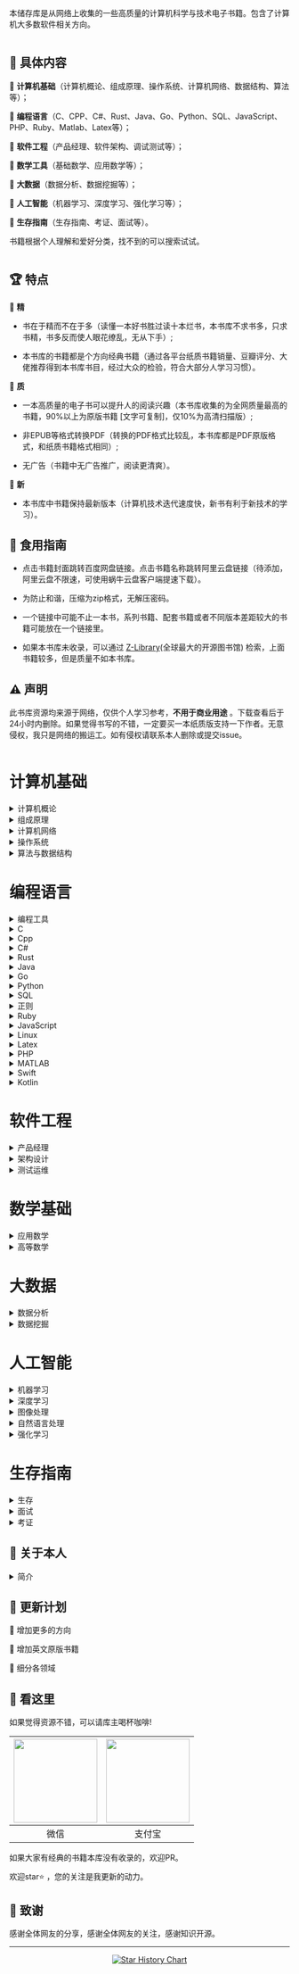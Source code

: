 本储存库是从网络上收集的一些高质量的计算机科学与技术电子书籍。包含了计算机大多数软件相关方向。

<img src="images/bg.jpg"  alt=""/>

## 📘 具体内容

🌟 **计算机基础**（计算机概论、组成原理、操作系统、计算机网络、数据结构、算法等）；

🌟 **编程语言**（C、CPP、C#、Rust、Java、Go、Python、SQL、JavaScript、PHP、Ruby、Matlab、Latex等）；

🌟 **软件工程**（产品经理、软件架构、调试测试等）；

🌟 **数学工具**（基础数学、应用数学等）；

🌟 **大数据**（数据分析、数据挖掘等）；

🌟 **人工智能**（机器学习、深度学习、强化学习等）；

🌟 **生存指南**（生存指南、考证、面试等）。

书籍根据个人理解和爱好分类，找不到的可以搜索试试。

<img src="images/class.svg"  alt=""/>

## 🏆 特点

🌟 **精**

* 书在于精而不在于多（读懂一本好书胜过读十本烂书，本书库不求书多，只求书精，书多反而使人眼花缭乱，无从下手）;

* 本书库的书籍都是个方向经典书籍（通过各平台纸质书籍销量、豆瓣评分、大佬推荐得到本书库书目，经过大众的检验，符合大部分人学习习惯）。

🌟 **质**

* 一本高质量的电子书可以提升人的阅读兴趣（本书库收集的为全网质量最高的书籍，90%以上为原版书籍 [文字可复制]，仅10%为高清扫描版）;

* 非EPUB等格式转换PDF（转换的PDF格式比较乱，本书库都是PDF原版格式，和纸质书籍格式相同）;

* 无广告（书籍中无广告推广，阅读更清爽）。

🌟 **新**

* 本书库中书籍保持最新版本（计算机技术迭代速度快，新书有利于新技术的学习）。

## 🚀 食用指南

* 点击书籍封面跳转百度网盘链接。点击书籍名称跳转阿里云盘链接（待添加，阿里云盘不限速，可使用蜗牛云盘客户端提速下载）。

* 为防止和谐，压缩为zip格式，无解压密码。

* 一个链接中可能不止一本书，系列书籍、配套书籍或者不同版本差距较大的书籍可能放在一个链接里。

* 如果本书库未收录，可以通过 [Z-Library](https://zh.zlibrary-east.se)(全球最大的开源图书馆) 检索，上面书籍较多，但是质量不如本书库。

## ⚠️ 声明

此书库资源均来源于网络，仅供个人学习参考，**不用于商业用途**
。下载查看后于24小时内删除。如果觉得书写的不错，一定要买一本纸质版支持一下作者。无意侵权，我只是网络的搬运工。如有侵权请联系本人删除或提交issue。

<img src="images/start.jpg"  alt=""/>

# 计算机基础

<details>
<summary>计算机概论</summary>

| <a href="https://pan.baidu.com/s/1Lr63nh-bSWiF4Z9DOrP_QQ?pwd=579o"> <img src="images/计算机概论/大话计算机 卷1-3.jpg" width="150px"   /></a> | <a href="https://pan.baidu.com/s/1ylI3cdh5YU_W-_xpMpQhpA?pwd=pm74"> <img src="images/计算机概论/计算机科学技术百科全书 (第三版).jpg" width="150px"   /></a> | <a href="https://pan.baidu.com/s/1k_ZvnrezFVcgpjUz4LEtUQ?pwd=93r7"> <img src="images/计算机概论/计算机科学概论 (第13版).jpg" width="150px"   /></a> | <a href="https://pan.baidu.com/s/1vmY9h5DOxZLXZ5w-5TNvrg?pwd=hga8"> <img src="images/计算机概论/计算机科学导论（第4版）.jpg" width="150px"  /></a> |
|-----------------------------------------------------------------------------------------------------------------------------------|------------------------------------------------------------------------------------------------------------------------------------------|---------------------------------------------------------------------------------------------------------------------------------------|------------------------------------------------------------------------------------------------------------------------------------|
| <a href="https://www.alipan.com/s/g1qofMgFbPf"> 大话计算机 卷1-3 </a>                                                                       | <a href="https://www.alipan.com/s/Dn2cpMBciWm">计算机科学技术百科全书<br> (第三版) </a>                                                                                                                   | <a href="https://www.alipan.com/s/p6ypjRUM8a3">计算机科学概论<br> (第13版)  </a>                                                                                                                  | <a href="https://www.alipan.com/s/g1qofMgFbPf">计算机科学导论<br>（第4版）</a>                                                                                                                   |

</details>


<details>
<summary>组成原理</summary>

| <a href="https://pan.baidu.com/s/1jgbNy15-cO-Jo83ekpSsAA?pwd=aqak"> <img src="images/组成原理/计算机组成  结构化方法（原书第6版）.jpg" width="150px"  /></a> | <a href="https://pan.baidu.com/s/1gFmtF_ooa3WcKDww7-mpzw?pwd=tbrk"> <img src="images/组成原理/计算机组成与设计 硬件软件接口 (第5版).jpg" width="150px"   /></a> | <a href="https://pan.baidu.com/s/1IMt-mSkY9V-P_PoRmnpuTQ?pwd=5a8f"> <img src="images/组成原理/计算机组成与设计：硬件软件接口（ARM版）.jpg" width="150px"   /></a> | <a href="https://pan.baidu.com/s/1OecPfXZpa4OZrXlSHe3pXQ?pwd=9h9p"> <img src="images/组成原理/计算机组成与设计：硬件软件接口（RISC-V版）.jpg" width="150px"   /></a> | <a href="https://pan.baidu.com/s/1e-bqmc7h9YrZrbrCL0PMNw?pwd=l2tv"> <img src="images/组成原理/手把手教你设计CPU-RISC-V处理器篇.jpg" width="150px"  /></a> |
|------------------------------------------------------------------------------------------------------------------------------------------|---------------------------------------------------------------------------------------------------------------------------------------------|---------------------------------------------------------------------------------------------------------------------------------------------|------------------------------------------------------------------------------------------------------------------------------------------------|--------------------------------------------------------------------------------------------------------------------------------------------|
| 计算机组成 <br>（原书第6版）                                                                                                                        | 计算机组成与设计 <br> (第5版)                                                                                                                         | 计算机组成与设计<br>（ARM版）                                                                                                                          | 计算机组成与设计<br>（原书第5版·RISC-V版）                                                                                                                    | 手把手教你设计<br>CPU-RISC-V处理器篇                                                                                                                  |

| <a href="https://pan.baidu.com/s/14hoM_gYlpSB8wnEA7NOGoA?pwd=uikv"> <img src="images/组成原理/电脑组装、维护、维修全能一本通.jpg" width="150px"   /></a> | <a href="https://pan.baidu.com/s/1aWKmCn6I8T38Z4oM_GrRAQ?pwd=l1ar"> <img src="images/组成原理/计算机组装与维护.jpg" width="150px"  /></a> |
|---------------------------------------------------------------------------------------------------------------------------------------|-------------------------------------------------------------------------------------------------------------------------------|
| 电脑组装、维护、维修<br>全能一本通                                                                                                                   | 计算机组装与维护                                                                                                                      |

</details>

<details>
<summary>计算机网络</summary>

| <a href="https://pan.baidu.com/s/1Y3HIQQQf5Q1XDinRKDhILw?pwd=5tu5"> <img src="images/计算机网络/计算机网络 (第8版).jpg" width="150px"  /></a> | <a href="https://pan.baidu.com/s/1GK5n_jlb09onjgCx17jIdg?pwd=oaot"> <img src="images/计算机网络/计算机网络 自顶向下方法 (第七版).jpg" width="150px"   /></a> | <a href="https://pan.baidu.com/s/1Fjixqx-m_wP6Ce-9yCQBZA?pwd=0o4m"> <img src="images/计算机网络/网络是怎样连接的.jpg" width="150px"   /></a> | <a href="https://pan.baidu.com/s/1D0YGzpsS0HGAhhVscjAtBg?pwd=i416"> <img src="images/计算机网络/TCP IP详解 (第2版).jpg" width="150px"   /></a> | <a href="https://pan.baidu.com/s/1hZbqzLH7SLeVAjewg3Y8kw?pwd=u5xf"> <img src="images/计算机网络/计算机网络 系统方法 (第5版).jpg" width="150px"  /></a> |
|-----------------------------------------------------------------------------------------------------------------------------------|-------------------------------------------------------------------------------------------------------------------------------------------|---------------------------------------------------------------------------------------------------------------------------------|---------------------------------------------------------------------------------------------------------------------------------------|----------------------------------------------------------------------------------------------------------------------------------------|
| 计算机网络 (第8版)                                                                                                                       | 计算机网络 <br>自顶向下方法 (第七版)                                                                                                                    | 网络是怎样连接的                                                                                                                        | TCP IP详解 (第2版)                                                                                                                        | 计算机网络 <br>系统方法 (第5版)                                                                                                                   |

| <a href="https://pan.baidu.com/s/1PYhWooeO83keGyhpIPm01Q?pwd=2tnc"> <img src="images/计算机网络/图解HTTP.jpg" width="150px"   /></a> | <a href="https://pan.baidu.com/s/1qRwyW-Vtc8HwEEMxcjk3lg?pwd=e2mn"> <img src="images/计算机网络/图解TCPIP协议.jpg" width="150px"  /></a> |
|-------------------------------------------------------------------------------------------------------------------------------|---------------------------------------------------------------------------------------------------------------------------------|
| 图解HTTP                                                                                                                        | 图解TCPIP协议                                                                                                                       |

</details>

<details>
<summary>操作系统</summary>

| <a href="https://pan.baidu.com/s/1ORueUDElxP19tWReuQX2dg?pwd=2ujj"> <img src="images/操作系统/深入理解计算机系统（原书第3版）.jpg" width="150px"   /></a> | <a href="https://pan.baidu.com/s/13VhcATWABGq16kkBeuXDiw?pwd=ilps"> <img src="images/操作系统/现代操作系统 (第4版).jpg" width="150px"   /></a> | <a href="https://pan.baidu.com/s/1HDTfNKiGh5ephCIoFu3srA?pwd=1t8p"> <img src="images/操作系统/操作系统导论.jpg" width="150px"  /></a> |
|----------------------------------------------------------------------------------------------------------------------------------------|------------------------------------------------------------------------------------------------------------------------------------|-----------------------------------------------------------------------------------------------------------------------------|
| 深入理解计算机系统<br>（原书第3版）                                                                                                                   | 现代操作系统<br> (第4版)                                                                                                                   | 操作系统导论                                                                                                                      |

</details>

<details>
<summary>算法与数据结构</summary>

| <a href="https://pan.baidu.com/s/1sR7j9llPp3HRHSPpOIpwTw?pwd=a0l0"> <img src="images/算法与数据结构/算法导论（原书第3版）.jpg" width="150px"  /></a> | <a href="https://pan.baidu.com/s/1dpcUAAJYcbaZhIpD0DB7wA?pwd=k4te"> <img src="images/算法与数据结构/算法  (第4版).jpg" width="150px"   /></a> | <a href="https://pan.baidu.com/s/1Ua_xvIPOv1S1tY0AAm_FIQ?pwd=h5hz"> <img src="images/算法与数据结构/计算机程序设计艺术1.jpg" width="150px"   /></a> | <a href="https://pan.baidu.com/s/1_d7624s2boAOiJp0tfqviQ?pwd=0vfr"> <img src="images/算法与数据结构/labuladong的算法小抄 .jpg" width="150px"   /></a> | <a href="https://pan.baidu.com/s/1EN_sxbsu0BRlB8otT2CwdQ?pwd=nztq"> <img src="images/算法与数据结构/LeetCode 101 (C++ Version).jpg" width="150px"  /></a> |
|-------------------------------------------------------------------------------------------------------------------------------------|------------------------------------------------------------------------------------------------------------------------------------|-------------------------------------------------------------------------------------------------------------------------------------|-------------------------------------------------------------------------------------------------------------------------------------------|----------------------------------------------------------------------------------------------------------------------------------------------------|
| 算法导论<br>（原书第3版）                                                                                                                     | 算法  (第4版)                                                                                                                          | 计算机程序设计艺术                                                                                                                           | labuladong的<br>算法小抄                                                                                                                       | LeetCode 101 <br>(C++ Version)                                                                                                                     |

| <a href="https://pan.baidu.com/s/1mz0EYOdjeHlzSqRcZnw8XQ?pwd=8s2z"> <img src="images/算法与数据结构/编程珠玑.jpg" width="150px"  /></a> | <a href="https://pan.baidu.com/s/12NygbmBIYEGjGX1d8PQonw?pwd=2hcq"> <img src="images/算法与数据结构/大话数据结构【溢彩加强版】.jpg" width="150px"   /></a> | <a href="https://pan.baidu.com/s/1VAbo3ZzWKlj_fpG1fTjeBQ?pwd=cx39"> <img src="images/算法与数据结构/算法图解.jpg" width="150px"   /></a> | <a href="https://pan.baidu.com/s/18gBHyAmjCVCOjkjtTLMOFA?pwd=4ws5"> <img src="images/算法与数据结构/漫画算法 小灰的算法之旅.jpg" width="150px"   /></a> | <a href="https://pan.baidu.com/s/1q6LUrb2iVFlNH0ickN2AGg?pwd=m3iq"> <img src="images/算法与数据结构/数据结构 (第3版).jpg" width="150px"  /></a> |
|------------------------------------------------------------------------------------------------------------------------------|----------------------------------------------------------------------------------------------------------------------------------------|-------------------------------------------------------------------------------------------------------------------------------|---------------------------------------------------------------------------------------------------------------------------------------|------------------------------------------------------------------------------------------------------------------------------------|
| 编程珠玑                                                                                                                         | 大话数据结构<br>【溢彩加强版】                                                                                                                      | 算法图解                                                                                                                          | 漫画算法 小灰的算法之旅                                                                                                                          | 数据结构 (第3版)                                                                                                                         |

| <a href="https://pan.baidu.com/s/1Xlp3TwIksqVhxldtqj6MSQ?pwd=fi0d"> <img src="images/算法与数据结构/数据结构与算法分析 C语言描述（原书第2版）.jpg" width="150px"  /></a> | <a href="https://pan.baidu.com/s/15jGZTS8fPogcwl_V55U6Bg?pwd=ubrj"> <img src="images/算法与数据结构/数据结构与算法图解.jpg" width="150px"   /></a> | <a href="https://pan.baidu.com/s/1Up0sPQlJ6uqV0ElN6TgYGA?pwd=1124"> <img src="images/算法与数据结构/算法笔记.jpg" width="150px"   /></a> | <a href="https://pan.baidu.com/s/1R_gLEqpluvcYkBkCzf8zNg?pwd=ewxa"> <img src="images/算法与数据结构/算法精粹.jpg" width="150px"   /></a> | <a href="https://pan.baidu.com/s/1Rs0GCpoSAJAcHYGQCHQvBA?pwd=capx"> <img src="images/算法与数据结构/算法设计与分析基础 (第3版).jpg" width="150px"  /></a> |
|------------------------------------------------------------------------------------------------------------------------------------------------|------------------------------------------------------------------------------------------------------------------------------------|-------------------------------------------------------------------------------------------------------------------------------|-------------------------------------------------------------------------------------------------------------------------------|-----------------------------------------------------------------------------------------------------------------------------------------|
| 数据结构与算法分析<br> C语言描述（原书第2版）                                                                                                                     | 数据结构与算法图解                                                                                                                          | 算法笔记                                                                                                                          | 算法精粹                                                                                                                          | 算法设计与分析基础 <br>(第3版)                                                                                                                     |

</details>

# 编程语言

<details>
<summary>编程工具</summary>

| <a href="https://pan.baidu.com/s/1Aa2f4oBqocRdzQYY9-XAAg?pwd=r0o5"> <img src="images/编程工具/PyCharm 中文指南（Win版）v2.0.jpg" width="150px"   /></a> | <a href="https://pan.baidu.com/s/1q7sXG1_QLZInZaI549hfCw?pwd=ywcg"> <img src="images/编程工具/VSCode权威指南.jpg" width="150px"   /></a> | <a href="https://pan.baidu.com/s/17k5k04C6j3g7naQybqHhtg?pwd=ai3f"> <img src="images/编程工具/精通Git (第2版).jpg" width="150px"  /></a> |
|----------------------------------------------------------------------------------------------------------------------------------------------|----------------------------------------------------------------------------------------------------------------------------------|----------------------------------------------------------------------------------------------------------------------------------|
| PyCharm 中文指南<br>（Win版）v2.0                                                                                                                   | VSCode权威指南                                                                                                                       | 精通Git (第2版)                                                                                                                      |

</details>

<details>
<summary>C</summary>

| <a href="https://pan.baidu.com/s/10QgyuoIXaGdvHTwNlKKCBw?pwd=e1h7"> <img src="images/C/C程序设计语言（第2版）.jpg" width="150px"  /></a> | <a href="https://pan.baidu.com/s/1rqjllbH905KUWK3Zobt08w?pwd=mnqr"> <img src="images/C/C Primer Plus（第6版）.jpg" width="150px"   /></a> | <a href="https://pan.baidu.com/s/1IllvcG1hn8y2RcUz-pNasg?pwd=3nc5"> <img src="images/C/C语言程序设计 现代方法 (第2版.修订版).jpg" width="150px"   /></a> | <a href=" "> <img src="images/C/C和指针.jpg" width="150px"  /></a> |
|--------------------------------------------------------------------------------------------------------------------------------|---------------------------------------------------------------------------------------------------------------------------------------|-------------------------------------------------------------------------------------------------------------------------------------------|-----------------------------------------------------------------|
| C程序设计语言<br>（第2版）                                                                                                               | C Primer Plus<br>（第6版）                                                                                                                | C语言程序设计<br>现代方法 (第2版修订版)                                                                                                                  | C和指针                                                            |

</details>


<details>
<summary>Cpp</summary>

| <a href="https://pan.baidu.com/s/19v8pxjZZt0OjTYC0xdjtmw?pwd=oudq"> <img src="images/Cpp/C++ Primer (第5版).jpg" width="150px"  /></a> | <a href="https://pan.baidu.com/s/19v8pxjZZt0OjTYC0xdjtmw?pwd=oudq"> <img src="images/Cpp/C++ Primer习题集（第5版）.jpg" width="150px"   /></a> | <a href="https://pan.baidu.com/s/1N5KR36qg_fKQp6epB4YI2w?pwd=f10q"> <img src="images/Cpp/C++ Primer Plus (第6版).jpg" width="150px"   /></a> | <a href="https://pan.baidu.com/s/1gsHlOO6ZaQnCedjPpxYk3Q?pwd=zjaf"> <img src="images/Cpp/C++标准库 (第2版) .jpg" width="150px"   /></a> | <a href="https://www.aliyundrive.com/s/xdssexskRE7"> <img src="images/Cpp/C++程序设计语言（特别版）.jpg" width="150px"  /></a> |
|--------------------------------------------------------------------------------------------------------------------------------------|-----------------------------------------------------------------------------------------------------------------------------------------|--------------------------------------------------------------------------------------------------------------------------------------------|------------------------------------------------------------------------------------------------------------------------------------|---------------------------------------------------------------------------------------------------------------------|
| C++ Primer<br>(第5版)                                                                                                                  | C++ Primer习题集<br>（第5版）                                                                                                                  | C++ Primer Plus<br> (第6版)                                                                                                                  | C++标准库<br>(第2版)                                                                                                                    | C++程序设计语言<br>（特别版）                                                                                                  |

| <a href="https://pan.baidu.com/s/1o9Lox5SeRd94EzC9_wKRRA?pwd=bvcc"> <img src="images/Cpp/C++程序设计语言 第1～3部分（第4版）.jpg" width="150px"  /></a> | <a href="https://pan.baidu.com/s/1WKWU36Vl6EGiKozeXjQJjg?pwd=qt2c"> <img src="images/Cpp/C++程序设计语言 第4部分（第4版）.jpg" width="150px"   /></a> | <a href="https://pan.baidu.com/s/1k2CaxPvdza6duoOicOSTCA?pwd=wvi2"> <img src="images/Cpp/C++20高级编程（第5版）.jpg" width="150px"   /></a> | <a href=" "> <img src="images/Cpp/Effective Modern C++.jpg" width="150px"   /></a> | <a href="https://pan.baidu.com/s/1PQIkze5S829Tk9AejD0D4Q?pwd=tr7c"> <img src="images/Cpp/More Effective C++.jpg" width="150px"  /></a> |
|-------------------------------------------------------------------------------------------------------------------------------------------|------------------------------------------------------------------------------------------------------------------------------------------|-------------------------------------------------------------------------------------------------------------------------------------|------------------------------------------------------------------------------------|----------------------------------------------------------------------------------------------------------------------------------------|
| C++程序设计语言<br>第1～3部分（第4版）                                                                                                                  | C++程序设计语言<br>第4部分（第4版）                                                                                                                   | C++20高级编程<br>（第5版）                                                                                                                  | Effective Modern C++                                                               | More Effective C++                                                                                                                     |

| <a href="https://pan.baidu.com/s/1NzsNEIhiLIGQv8qBQoDlHA?pwd=toi5"> <img src="images/Cpp/明解C++.jpg" width="150px"  /></a> | <a href="https://pan.baidu.com/s/1kFdZA0gq-O_ezvpNJw2dEQ?pwd=joua"> <img src="images/Cpp/C++ Templates (第2版·中文版).jpg" width="150px"   /></a> | 
|---------------------------------------------------------------------------------------------------------------------------|----------------------------------------------------------------------------------------------------------------------------------------------|
| 明解C++                                                                                                                     | C++ Templates<br> (第2版·中文版)                                                                                                                  | 

</details>


<details>
<summary>C#</summary>

| <a href="https://pan.baidu.com/s/1QEEi07rohWX6qTuugZhBFg?pwd=v5e9"> <img src="images/Csharp/深入理解C（第3版）.jpg" width="150px"  /></a> | <a href="https://pan.baidu.com/s/1QGArtm97Fp6rU9mNCI372g?pwd=sada"> <img src="images/Csharp/C 图解教程  (第5版).jpg" width="150px"   /></a> |
|-----------------------------------------------------------------------------------------------------------------------------------|---------------------------------------------------------------------------------------------------------------------------------------|
| 深入理解C#<br>（第3版）                                                                                                                   | C# 图解教程<br>(第5版)                                                                                                                      | 

</details>

<details>
<summary>Rust</summary>

| <a href="https://pan.baidu.com/s/1VMIfVUNDK63F1sgMZAprew?pwd=u2sx"> <img src="images/Rust/Rust 程序设计（第2版）.jpg" width="150px"  /></a> | <a href="https://www.aliyundrive.com/s/4Z8meSc2ZXa"> <img src="images/Rust/精通Rust(第2版).jpg" width="150px"   /></a> |
|-------------------------------------------------------------------------------------------------------------------------------------|--------------------------------------------------------------------------------------------------------------------|
| Rust 程序设计<br>（第2版）                                                                                                                  | 精通Rust(第2版)                                                                                                        | 

</details>

<details>
<summary>Java</summary>

| <a href="https://pan.baidu.com/s/1xRgh4_Y-CUjheE7-mFOJrg?pwd=ntky"> <img src="images/Java/Java编程思想 (第5版).jpg" width="150px"  /></a> | <a href="https://pan.baidu.com/s/1FZdia1LC9HkUV8ErPUGXeA?pwd=02gd"> <img src="images/Java/深入理解Java虚拟机（第3版）.jpg" width="150px"   /></a> | <a href="https://pan.baidu.com/s/12LYkRbHu-p1s8Ke730gehA?pwd=ozy4"> <img src="images/Java/Java核心技术·卷I（原书第12版）.jpg" width="150px"   /></a> | <a href="https://pan.baidu.com/s/12ggzpkaP0tMYufsvqLjIPQ?pwd=ftre"> <img src="images/Java/Java实战 (第2版).jpg" width="150px"   /></a> | <a href="https://pan.baidu.com/s/1KenqX4xrUJGIIW6EXx-NOQ?pwd=3rqa"> <img src="images/Java/Effective Java (第3版).jpg" width="150px"  /></a> |
|-------------------------------------------------------------------------------------------------------------------------------------|----------------------------------------------------------------------------------------------------------------------------------------|-------------------------------------------------------------------------------------------------------------------------------------------|------------------------------------------------------------------------------------------------------------------------------------|-------------------------------------------------------------------------------------------------------------------------------------------|
| Java编程思想<br> (第5版)                                                                                                                  | 深入理解Java虚拟机<br>（第3版）                                                                                                                   | Java核心技术<br>（原书第12版）                                                                                                                      | Java实战 (第2版)                                                                                                                       | Effective Java<br> (第3版)                                                                                                                  |

| <a href="https://pan.baidu.com/s/1IivYH8DWtbSLZyywyIJXCg?pwd=5izv"> <img src="images/Java/spring boot Vue3.jpg" width="150px"  /></a> | <a href="https://pan.baidu.com/s/1qvQfsBpdEvtG-VxGiPfyaQ?pwd=d667"> <img src="images/Java/spring boot实战：.jpg" width="150px"   /></a> | <a href="https://pan.baidu.com/s/1RA3rI-2-DXq0OEfGPzDdDg?pwd=350t"> <img src="images/Java/Spring Boot实战.jpg" width="150px"   /></a> | <a href="https://pan.baidu.com/s/1awMWbyLQQtNVWvMoWdtcfQ?pwd=6a8p"> <img src="images/Java/Spring实战（第6版）.jpg" width="150px"   /></a> | <a href="https://pan.baidu.com/s/1EDdzHGrIPhyNEocjYP-T_A?pwd=me3e"> <img src="images/Java/Spring微服务实战（第2版）.jpg" width="150px"  /></a> |
|---------------------------------------------------------------------------------------------------------------------------------------|--------------------------------------------------------------------------------------------------------------------------------------|-------------------------------------------------------------------------------------------------------------------------------------|-------------------------------------------------------------------------------------------------------------------------------------|---------------------------------------------------------------------------------------------------------------------------------------|
| spring boot Vue3                                                                                                                      | spring boot实战：                                                                                                                       | Spring Boot实战                                                                                                                       | Spring实战（第6版）                                                                                                                       | Spring微服务实战<br>（第2版）                                                                                                                  |

| <a href="https://pan.baidu.com/s/1bU55hYyCbMy-jGJ6_dYHAg?pwd=bic0"> <img src="images/Java/Kafka权威指南（第2版）.jpg" width="150px"   /></a> | <a href="https://pan.baidu.com/s/1UvwQJ0B0getRn_crvLAKnQ?pwd=gm2c"> <img src="images/Java/深入理解Kafka：核心设计与实践原理.jpg" width="150px"   /></a> | <a href="https://pan.baidu.com/s/1ps1GE9gPkC2ziMDSDFJVaw?pwd=r22u"> <img src="images/Java/MyBatis从入门到精通.jpg" width="150px"  /></a> |
|--------------------------------------------------------------------------------------------------------------------------------------|-------------------------------------------------------------------------------------------------------------------------------------------|------------------------------------------------------------------------------------------------------------------------------------|
| Kafka权威指南<br>（第2版）                                                                                                                   | 深入理解Kafka：<br>核心设计与实践原理                                                                                                                   | MyBatis<br>从入门到精通                                                                                                                  |

</details>


<details>
<summary>Go</summary>

| <a href="https://pan.baidu.com/s/16Uh_njzMnrYrLQ6CADEbhg?pwd=2rs0"> <img src="images/Go/Go语言圣经.jpg" width="150px"   /></a> | <a href="https://pan.baidu.com/s/1kMmNgQn3kLgm0xIRnmhklg?pwd=g2gg"> <img src="images/Go/Go语言学习笔记.jpg" width="150px"  /></a> |
|----------------------------------------------------------------------------------------------------------------------------|-----------------------------------------------------------------------------------------------------------------------------|
| Go程序设计语言                                                                                                                   | Go语言学习笔记                                                                                                                    |

</details>

<details>
<summary>Python</summary>

| <a href="https://pan.baidu.com/s/1qKu-mARQ3tUq0CBkI-1K4g?pwd=php4"> <img src="images/Python/Effect Python.jpg" width="150px"  /></a> | <a href="https://pan.baidu.com/s/1HvJbsEsLZ5dKhBuNMEfYGw?pwd=m6bk"> <img src="images/Python/Flash Web开发 (第2版).jpg" width="150px"   /></a> | <a href="https://pan.baidu.com/s/105gqW1pRN5tNCyudXBC_pA?pwd=1e4d"> <img src="images/Python/Flask Web开发实战.jpg" width="150px"   /></a> | <a href="https://pan.baidu.com/s/1cVTJ9nyw5T0NZbCaPICy3Q?pwd=rdto"> <img src="images/Python/Pandas数据处理与分析.jpg" width="150px"   /></a> | <a href="https://pan.baidu.com/s/1N3xw70viZz5P6UFwaUSayw?pwd=nx1l"> <img src="images/Python/Python asyncio 并发编程.jpg" width="150px"  /></a> |
|--------------------------------------------------------------------------------------------------------------------------------------|-------------------------------------------------------------------------------------------------------------------------------------------|---------------------------------------------------------------------------------------------------------------------------------------|---------------------------------------------------------------------------------------------------------------------------------------|--------------------------------------------------------------------------------------------------------------------------------------------|
| Effect Python                                                                                                                        | Flash Web开发<br> (第2版)                                                                                                                     | Flask Web开发实战                                                                                                                         | Pandas数据处理与分析                                                                                                                         | Python asyncio <br>并发编程                                                                                                                    |

| <a href="https://pan.baidu.com/s/1icuNwkHwt1waLxQAD-eDJQ?pwd=l113"> <img src="images/Python/Python Qt GUI与数据可视化编程.jpg" width="150px"  /></a> | <a href="https://pan.baidu.com/s/1ovSUOIITdZyGfxAOHIcuxQ?pwd=wj6b"> <img src="images/Python/Python3网络爬虫开发实战 第2版.jpg" width="150px"   /></a> | <a href="https://pan.baidu.com/s/1aH8hmdrs8J7oLMuZE2gb6g?pwd=hcl6"> <img src="images/Python/Python编程：从入门到实践（第3版）.jpg" width="150px"   /></a> | <a href="https://pan.baidu.com/s/1RYYLYquK5X-4OipoP8E3Gw?pwd=88xa"> <img src="images/Python/Python基础教程 (第3版).jpg" width="150px"   /></a> | <a href="https://pan.baidu.com/s/1Kzv0rSzk0hwBmfh5EA8oPw?pwd=1fy0"> <img src="images/Python/Python让繁琐工作自动化.jpg" width="150px"  /></a> |
|----------------------------------------------------------------------------------------------------------------------------------------------|---------------------------------------------------------------------------------------------------------------------------------------------|----------------------------------------------------------------------------------------------------------------------------------------------|------------------------------------------------------------------------------------------------------------------------------------------|---------------------------------------------------------------------------------------------------------------------------------------|
| Python Qt GUI与<br>数据可视化编程                                                                                                                    | Python3网络爬虫<br>开发实战 第2版                                                                                                                     | Python编程<br>从入门到实践<br>（第3版）                                                                                                                  | Python基础教程<br> (第3版)                                                                                                                     | Python让繁琐工作<br>自动化                                                                                                                    |

| <a href="https://pan.baidu.com/s/16uCjRfjPrEW46Ao9iqXTRg?pwd=xk1o"> <img src="images/Python/Python网络爬虫权威指南 (第2版).jpg" width="150px"  /></a> | <a href="https://pan.baidu.com/s/1GGXo7kOhJiLxbQeUDIq02A?pwd=exah"> <img src="images/Python/Selenium3自动化测试实战.jpg" width="150px"   /></a> | <a href="https://pan.baidu.com/s/1bl-RB5khZfBb6v9szeHuxw?pwd=kng9"> <img src="images/Python/SQLAlchemy Python数据库实战.jpg" width="150px"   /></a> | <a href="https://pan.baidu.com/s/14NGL6OrA6vGVWbzwEpumPA?pwd=pjh6"> <img src="images/Python/流畅的 Python（第2版）.jpg" width="150px"   /></a> | <a href="https://pan.baidu.com/s/1eb6jS1HhxwEAbgcUqYwCdw?pwd=o157"> <img src="images/Python/明解Python.jpg" width="150px"  /></a> |
|---------------------------------------------------------------------------------------------------------------------------------------------|------------------------------------------------------------------------------------------------------------------------------------------|------------------------------------------------------------------------------------------------------------------------------------------------|-----------------------------------------------------------------------------------------------------------------------------------------|---------------------------------------------------------------------------------------------------------------------------------|
| Python网络爬虫权威<br>指南 (第2版)                                                                                                                    | Selenium3自动化测<br>试实战                                                                                                                     | SQLAlchemy <br>Python数据库实战                                                                                                                     | 流畅的 Python（第2版）                                                                                                                         | 明解Python                                                                                                                        |

</details>

<details>
<summary>SQL</summary>

| <a href="https://pan.baidu.com/s/1QQBiZHa7lhcyyb_ZJ3fYsw?pwd=739h"> <img src="images/SQL/MySQL基础教程.jpg" width="150px"  /></a> | <a href="https://pan.baidu.com/s/1Lj2pBOgStQwz36CzIEFlQg?pwd=y64o"> <img src="images/SQL/MySQL是怎样运行的.jpg" width="150px"   /></a> | <a href="https://pan.baidu.com/s/1kNQ-7ZUIvsIfltsXbqiwtg?pwd=6hxq"> <img src="images/SQL/SQL必知必会 (第5版).jpg" width="150px"   /></a> | <a href="https://pan.baidu.com/s/1ZiqF8lahdaJVij17Tb9EpQ?pwd=jaqc"> <img src="images/SQL/SQL基础教程 (第2版).jpg" width="150px"   /></a> | <a href="https://pan.baidu.com/s/1p0IUVdou-IF4gLbs8OcVlw?pwd=yx0c"> <img src="images/SQL/SQL进阶教程.jpg" width="150px"  /></a> |
|-------------------------------------------------------------------------------------------------------------------------------|----------------------------------------------------------------------------------------------------------------------------------|------------------------------------------------------------------------------------------------------------------------------------|------------------------------------------------------------------------------------------------------------------------------------|-----------------------------------------------------------------------------------------------------------------------------|
| MySQL基础教程                                                                                                                     | MySQL是怎样运行的                                                                                                                      | SQL必知必会<br> (第5版)                                                                                                                  | SQL基础教程 (第2版)                                                                                                                      | SQL进阶教程                                                                                                                     |

| <a href="https://pan.baidu.com/s/16A1NC40ln_NbtVEbHRjwUQ?pwd=8n0w"> <img src="images/SQL/高性能MYSQL（第3版).jpg" width="150px"  /></a> | <a href="https://pan.baidu.com/s/16A1NC40ln_NbtVEbHRjwUQ?pwd=8n0w"> <img src="images/SQL/高性能MYSQL（第四版）.jpg" width="150px"   /></a> | <a href="https://pan.baidu.com/s/1cEw1jLejuWcvHTji9BSKbg?pwd=w3i6"> <img src="images/SQL/数据库系统概念 (第6版).jpg" width="150px"   /></a> | <a href="https://pan.baidu.com/s/13iPcSKT8sRCIsSxG_WFsSA?pwd=fjmv"> <img src="images/SQL/Redis开发与运维.jpg" width="150px"   /></a> | <a href="https://pan.baidu.com/s/1zV1OVzWiXi3oyTDaGb66fw?pwd=84q5"> <img src="images/SQL/Redis设计与实现.jpg" width="150px"  /></a> |
|-----------------------------------------------------------------------------------------------------------------------------------|------------------------------------------------------------------------------------------------------------------------------------|------------------------------------------------------------------------------------------------------------------------------------|---------------------------------------------------------------------------------------------------------------------------------|--------------------------------------------------------------------------------------------------------------------------------|
| 高性能MYSQL<br>（第3版)                                                                                                                 | 高性能MYSQL<br>（第四版）                                                                                                                  | 数据库系统概念<br> (第6版)                                                                                                                  | Redis开发与运维                                                                                                                      | Redis设计与实现                                                                                                                     |

| <a href="https://pan.baidu.com/s/1hQ0ozAE7M_An2V3oxBptLg?pwd=rlyt"> <img src="images/SQL/MongoDB实战  (第2版).jpg" width="150px"   /></a> | <a href="https://pan.baidu.com/s/1rLiKn9NQgtJ_-ul5h4i3gw?pwd=tih1"> <img src="images/SQL/SQL Server从入门到精通.jpg" width="150px"   /></a> | <a href="https://pan.baidu.com/s/15DH6Xw99VaGK4jBdU4l_QA?pwd=j3fr"> <img src="images/SQL/收获不止Oracle 第2版.jpg" width="150px"   /></a> | <a href="https://pan.baidu.com/s/1jhWGsCTQdPPdi1RUUCkS1w?pwd=ejsx"> <img src="images/SQL/PostgreSQL 技术内幕.jpg" width="150px"  /></a> |
|---------------------------------------------------------------------------------------------------------------------------------------|---------------------------------------------------------------------------------------------------------------------------------------|-------------------------------------------------------------------------------------------------------------------------------------|-------------------------------------------------------------------------------------------------------------------------------------|
| MongoDB实战 <br> (第2版)                                                                                                                  | SQL Server<br>从入门到精通                                                                                                                  | 收获不止Oracle <br>（第2版）                                                                                                                | PostgreSQL<br>技术内幕                                                                                                                  |

</details>

<details>
<summary>正则</summary>

| <a href="https://pan.baidu.com/s/1sBvYUK3kaQjvZdEQKs8kTQ?pwd=2jrh"> <img src="images/正则/正则表达式必知必会 (修订版).jpg" width="150px"   /></a> | <a href="https://pan.baidu.com/s/1cDQnfQw6mCZmwyFODEptaQ?pwd=hhm5"> <img src="images/正则/正则指引（第2版）.jpg" width="150px"  /></a> |
|-------------------------------------------------------------------------------------------------------------------------------------|------------------------------------------------------------------------------------------------------------------------------|
| 正则表达式必知必会<br> (修订版)                                                                                                                 | 正则指引（第2版）                                                                                                                    |

</details>

<details>
<summary>Ruby</summary>

| <a href=" "> <img src="images/Ruby/Ruby元编程 .jpg" width="150px"  /></a> |
|------------------------------------------------------------------------|
| Ruby元编程                                                                |

</details>

<details>
<summary>JavaScript</summary>

| <a href="https://pan.baidu.com/s/1fOWwXysrmq7hl1PQzFaLag?pwd=eehq"> <img src="images/JavaScript/你不知道的JavaScript.jpg" width="150px"  /></a> | <a href="https://pan.baidu.com/s/1OqwhMtDBKBOdQIxqSyT6eQ?pwd=vtrw"> <img src="images/JavaScript/JavaScript高级程序设计 (第4版).jpg" width="150px"   /></a> | <a href="https://pan.baidu.com/s/1vQjp9N3TH0adlHkjiFx53w?pwd=dd54"> <img src="images/JavaScript/JavaScript权威指南 (第7版).jpg" width="150px"   /></a> | <a href="https://pan.baidu.com/s/1wwFCVL-HQrtuEdKaDLq4Tw?pwd=ad5y"> <img src="images/JavaScript/vue.jpg" width="150px"   /></a> | <a href="https://pan.baidu.com/s/1e8ChuPnPDFrGKqogKwxhJg?pwd=yi3a"> <img src="images/JavaScript/深入解析CSS.jpg" width="150px"  /></a> |
|--------------------------------------------------------------------------------------------------------------------------------------------|----------------------------------------------------------------------------------------------------------------------------------------------------|--------------------------------------------------------------------------------------------------------------------------------------------------|---------------------------------------------------------------------------------------------------------------------------------|------------------------------------------------------------------------------------------------------------------------------------|
| 你不知道的<br>JavaScript                                                                                                                        | JavaScript高级<br>程序设计 (第4版)                                                                                                                         | JavaScript权威<br>指南 (第7版)                                                                                                                         | vue.js设计与实现                                                                                                                     | 深入解析CSS                                                                                                                            |

| <a href="https://pan.baidu.com/s/1KerYALOaiC_GYhCM0it-Mg?pwd=afje"> <img src="images/JavaScript/CSS世界.jpg" width="150px"  /></a> | <a href="https://pan.baidu.com/s/1ZoBugvbyMvAdlL8h6BIjkA?pwd=tgwt"> <img src="images/JavaScript/CSS新世界.jpg" width="150px"   /></a> | <a href="https://pan.baidu.com/s/1fySZvbT5tBSJ994mqd1UJg?pwd=24d7"> <img src="images/JavaScript/CSS选择器世界.jpg" width="150px"   /></a> | <a href="https://pan.baidu.com/s/16yVIWy4bki0u3zMJN9Jsbg?pwd=bgu0"> <img src="images/JavaScript/深入浅出Node.jpg" width="150px"   /></a> | <a href="https://pan.baidu.com/s/1T7PNdLkLjUXYiBeq2NerDg?pwd=zxcf"> <img src="images/JavaScript/小程序开发原理与实战.jpg" width="150px"  /></a> |
|----------------------------------------------------------------------------------------------------------------------------------|------------------------------------------------------------------------------------------------------------------------------------|--------------------------------------------------------------------------------------------------------------------------------------|--------------------------------------------------------------------------------------------------------------------------------------|---------------------------------------------------------------------------------------------------------------------------------------|
| CSS世界                                                                                                                            | CSS新世界                                                                                                                             | CSS选择器世界                                                                                                                             | 深入浅出Node                                                                                                                             | 小程序开发原理<br>与实战                                                                                                                        |

| <a href="https://pan.baidu.com/s/1uiduNNHyvWyHx-ZnpfrFEw?pwd=gu12"> <img src="images/JavaScript/jQuery实战（第三版）.jpg" width="150px"  /></a> | <a href="https://pan.baidu.com/s/1hhJ6FuZP0dFt-DY1sAFYAw?pwd=nsh0"> <img src="images/JavaScript/TypeScript编程.jpg" width="150px"   /></a> | <a href="https://pan.baidu.com/s/1h1GBMU7Y6E3JuGjqpvvAIA?pwd=hvix"> <img src="images/JavaScript/揭秘Angular（第2版）.jpg" width="150px"   /></a> | <a href="https://pan.baidu.com/s/1wv2lCTEofI41mGxn8AeSxA?pwd=7ux1"> <img src="images/JavaScript/深入React技术栈.jpg" width="150px"   /></a> | <a href="https://pan.baidu.com/s/1HSEeOvh-wmGVBZg03Pa6-Q?pwd=p9zc"> <img src="images/JavaScript/深入理解ES6.jpg" width="150px"  /></a> |
|------------------------------------------------------------------------------------------------------------------------------------------|------------------------------------------------------------------------------------------------------------------------------------------|--------------------------------------------------------------------------------------------------------------------------------------------|----------------------------------------------------------------------------------------------------------------------------------------|------------------------------------------------------------------------------------------------------------------------------------|
| jQuery实战<br>（第三版）                                                                                                                        | TypeScript编程                                                                                                                             | 揭秘Angular<br>（第2版）                                                                                                                         | 深入React技术栈                                                                                                                             | 深入理解ES6                                                                                                                            |

</details>


<details>
<summary>Linux</summary>

| <a href="https://pan.baidu.com/s/17dHxkOS5syPcC48nKfE-ig?pwd=g8mq"> <img src="images/Linux/Linux UNIX系统编程手册.jpg" width="150px"  /></a> | <a href="https://pan.baidu.com/s/1A_WQlPS_V0qK6yUnnYxvdQ?pwd=b8rx"> <img src="images/Linux/Linux常用命令自学手册.jpg" width="150px"   /></a> | <a href="https://pan.baidu.com/s/162xexrAKcXpIbbM-j9iEMA?pwd=5z0l"> <img src="images/Linux/Linux命令行与Shell脚本编程大全 (第4版).jpg" width="150px"   /></a> | <a href="https://pan.baidu.com/s/1qfPxmZAlf8-A_YgCtpTwtA?pwd=0yaa"> <img src="images/Linux/Linux命令行大全（第2版）.jpg" width="150px"   /></a> | <a href="https://pan.baidu.com/s/1nVjPircsOnHrkJHMGMj7_A?pwd=2ylg"> <img src="images/Linux/Unix&Liunx大学教程.jpg" width="150px"  /></a> |
|----------------------------------------------------------------------------------------------------------------------------------------|--------------------------------------------------------------------------------------------------------------------------------------|---------------------------------------------------------------------------------------------------------------------------------------------------|----------------------------------------------------------------------------------------------------------------------------------------|--------------------------------------------------------------------------------------------------------------------------------------|
| Linux UNIX<br>系统编程手册                                                                                                                   | Linux常用命令<br>自学手册                                                                                                                    | Linux命令行与<br>Shell脚本编程大全<br>(第4版)                                                                                                                 | Linux命令行大全<br>（第2版）                                                                                                                    | Unix&Liunx<br>大学教程                                                                                                                   |

| <a href=" "> <img src="images/Linux/UNIX环境高级编程 (第3版).jpg" width="150px"  /></a> | <a href=" "> <img src="images/Linux/UNIX编程艺术.jpg" width="150px"   /></a> | <a href="https://www.aliyundrive.com/s/Bhmcsh3GDqb"> <img src="images/Linux/UNIX网络编程 卷1 (第3版).jpg" width="150px"   /></a> | <a href=" "> <img src="images/Linux/UNIX网络编程 卷2 (第2版).jpg" width="150px"   /></a> | <a href=" "> <img src="images/Linux/深入Linux内核架构.jpg" width="150px"  /></a> |
|---------------------------------------------------------------------------------|--------------------------------------------------------------------------|---------------------------------------------------------------------------------------------------------------------------|-----------------------------------------------------------------------------------|----------------------------------------------------------------------------|
| UNIX环境高级编程<br>(第3版)                                                             | UNIX编程艺术                                                                 | UNIX网络编程 <br>卷1 (第3版)                                                                                                     | UNIX网络编程<br> 卷2 (第2版)                                                             | 深入Linux内核架构                                                                |

| <a href="https://pan.baidu.com/s/1-69RxtYMF4P88j9s2OKdwA?pwd=f493"> <img src="images/Linux/鸟哥的Linux私房菜 (第3版).jpg" width="150px"  /></a> | <a href="https://pan.baidu.com/s/1RAPPDVIEWlfWM1w9U2BSSg?pwd=slmg"> <img src="images/Linux/鸟哥的Linux私房菜 (第4版).jpg" width="150px"   /></a> | <a href="https://pan.baidu.com/s/1nOwquXbXjVenruTUw_KX0A?pwd=w17p"> <img src="images/Linux/Vim实用技巧 (第2版).jpg" width="150px"   /></a> | <a href="https://pan.baidu.com/s/1m6aan0gjmS40bHb4J4pgug?pwd=k3e2"> <img src="images/Linux/Ubuntu Linux操作系统：微课版.jpg" width="150px"   /></a> | <a href="https://pan.baidu.com/s/19dWVwvBElJa5kmqUejmXIg?pwd=raji"> <img src="images/Linux/Linux网络操作系统项目教程（RHEL 7.4CentOS 7.4）（第3版）.jpg" width="150px"   /></a> |
|-----------------------------------------------------------------------------------------------------------------------------------------|------------------------------------------------------------------------------------------------------------------------------------------|--------------------------------------------------------------------------------------------------------------------------------------|---------------------------------------------------------------------------------------------------------------------------------------------|-----------------------------------------------------------------------------------------------------------------------------------------------------------------|
| 鸟哥的Linux私房菜<br>(第3版)                                                                                                                    | 鸟哥的Linux私房菜<br>(第4版)                                                                                                                     | Vim实用技巧<br>(第2版)                                                                                                                     | Ubuntu Linux操作<br>系统 微课版                                                                                                                    | Linux网络操作系统<br>项目教程（CentOS 7.4）<br>（第3版）                                                                                                                        |

</details>


<details>
<summary>Latex</summary>

| <a href="https://pan.baidu.com/s/1OLW5Xhx0OH10nQUXzyIstw?pwd=rgno"> <img src="images/Latex/Latex Notes 雷太赫排版系统简介.jpg" width="150px"  /></a> |
|---------------------------------------------------------------------------------------------------------------------------------------------|
| Latex Notes <br>雷太赫排版系统简介                                                                                                                   |

</details>

<details>
<summary>PHP</summary>

| <a href=" "> <img src="images/PHP/Modern PHP  中文版.jpg" width="150px"  /></a> |
|------------------------------------------------------------------------------|
| Modern PHP <br> 中文版                                                          |

</details>

<details>
<summary>MATLAB</summary>

| <a href="https://pan.baidu.com/s/1haOPzzwIaFnWPeiY2FuT_A?pwd=0u87"> <img src="images/MATLAB/MATLAB从入门到精通.jpg" width="150px"  /></a> |
|-------------------------------------------------------------------------------------------------------------------------------------|
| MATLAB从入门到精通                                                                                                                        |

</details>

<details>
<summary>Swift</summary>

| <a href="https://pan.baidu.com/s/19g8V4fVILt8G5ABbb-SEPg?pwd=xsq6"> <img src="images/Swift/Swift进阶.jpg" width="150px"  /></a> |
|-------------------------------------------------------------------------------------------------------------------------------|
| Swift进阶                                                                                                                       |

</details>

<details>
<summary>Kotlin</summary>

| <a href="https://pan.baidu.com/s/1QsbBn6Qd6tgjEjtCj45OSw?pwd=fg42"> <img src="images/Kotlin/Android编程权威指南.jpg" width="150px"  /></a> | <a href="https://pan.baidu.com/s/1mrPJ9pv8rdJPYZ27tHz4oA?pwd=mknf"> <img src="images/Kotlin/kotlin实战.jpg" width="150px"  /></a> |
|--------------------------------------------------------------------------------------------------------------------------------------|---------------------------------------------------------------------------------------------------------------------------------|
| Android编程<br>权威指南                                                                                                                    | kotlin实战                                                                                                                        |

</details>

# 软件工程

<details>
<summary>产品经理</summary>
</details>

<details>
<summary>架构设计</summary>

| <a href="https://pan.baidu.com/s/1aiqak_X1yUjPB1_RVSh8nQ?pwd=0txx"> <img src="images/架构设计/大话设计模式.jpg" width="150px"  /></a> | <a href="https://pan.baidu.com/s/1vcFWdvWFarIT2Ns9HH7CJg?pwd=ndtn"> <img src="images/架构设计/凤凰架构.jpg" width="150px"   /></a> | <a href="https://pan.baidu.com/s/1az1uK2tSq6UXJCqEZKmvnQ?pwd=7ldz"> <img src="images/架构设计/架构整洁之道.jpg" width="150px"   /></a> | <a href="https://pan.baidu.com/s/1KzMldCa18M82va6mLW7APw?pwd=x5jq"> <img src="images/架构设计/设计模式 可复用面向对象软件的基础（典藏版）.jpg" width="150px"   /></a> | <a href="https://pan.baidu.com/s/1snTr4TpxF4j5QE4R6Xrazg?pwd=spz9"> <img src="images/架构设计/设计模式的艺术：软件开发人员内功修炼之道.jpg" width="150px"  /></a> |
|-----------------------------------------------------------------------------------------------------------------------------|----------------------------------------------------------------------------------------------------------------------------|------------------------------------------------------------------------------------------------------------------------------|----------------------------------------------------------------------------------------------------------------------------------------------|-------------------------------------------------------------------------------------------------------------------------------------------|
| 大话设计模式                                                                                                                      | 凤凰架构                                                                                                                       | 架构整洁之道                                                                                                                       | 设计模式 可复用<br>面向对象软件的<br>基础（典藏版）                                                                                                               | 设计模式的艺术<br>软件开发人员内功<br>修炼之道                                                                                                               |

| <a href="https://pan.baidu.com/s/1ECUGB_uZKz_ia45fbTtbfw?pwd=kaam"> <img src="images/架构设计/设计模式之美.jpg" width="150px"   /></a> | <a href="https://pan.baidu.com/s/1XZ5wvUVb05x_N6MvaJjtFw?pwd=fq2h"> <img src="images/架构设计/图解设计模式.jpg" width="150px"   /></a> | <a href="https://pan.baidu.com/s/1EAaJyRFloBOm4wNfh_vEUQ?pwd=q3l3"> <img src="images/架构设计/微服务架构设计模式.jpg" width="150px"  /></a> | <a href="https://pan.baidu.com/s/1z3ULNlJV43VFDSfj2kWKwg?pwd=xim5"> <img src="images/架构设计/软件工程 （第10版）.jpg" width="150px"  /></a> | <a href="https://pan.baidu.com/s/182P5QjV1IgVw13JJyE-lqw?pwd=didl"> <img src="images/架构设计/写给大家看的设计书（第4版）（平装）.jpg" width="150px"  /></a> |
|------------------------------------------------------------------------------------------------------------------------------|------------------------------------------------------------------------------------------------------------------------------|--------------------------------------------------------------------------------------------------------------------------------|----------------------------------------------------------------------------------------------------------------------------------|-----------------------------------------------------------------------------------------------------------------------------------------|
| 设计模式之美                                                                                                                       | 图解设计模式                                                                                                                       | 微服务架构设计模式                                                                                                                      | 软件工程<br>（第10版）                                                                                                                   | 写给大家看的设计书<br>（第4版）                                                                                                                      |

| <a href="https://pan.baidu.com/s/1zDiZ2xn2yC4tAcQCRU6DHQ?pwd=cawv"> <img src="images/架构设计/游戏引擎架构（第2版）.jpg" width="150px"  /></a> | <a href="https://pan.baidu.com/s/1u_LXzGoifyL12hCT0A2vBA?pwd=9ooe"> <img src="images/架构设计/代码随想录 八股文.jpg" width="150px"  /></a> |
|----------------------------------------------------------------------------------------------------------------------------------|--------------------------------------------------------------------------------------------------------------------------------|
| 游戏引擎架构<br>（第2版）                                                                                                                  | 代码随想录<br>八股文(第四版)                                                                                                              |

</details>

<details>
<summary>测试运维</summary>

| <a href="https://pan.baidu.com/s/1AXra5HbxEF1JR6ABYK6bHw?pwd=tvzu"> <img src="images/K8S/Docker 容器与容器云（第2版）.jpg" width="150px"  /></a> | <a href="https://pan.baidu.com/s/1QQJg8D8GYhBnniF2_aMTxg?pwd=12vg"> <img src="images/K8S/Kubernetes修炼手册.jpg" width="150px"   /></a> | <a href="https://pan.baidu.com/s/1mfXSvmaKOix24gEOMduKxw?pwd=81fu"> <img src="images/K8S/kubernet权威指南.jpg" width="150px"   /></a> | <a href="https://pan.baidu.com/s/1meZM_zK_faecK6ZPOzcL1g?pwd=ll98"> <img src="images/K8S/深入剖析Kubernetes.jpg" width="150px"   /></a> | <a href="https://pan.baidu.com/s/1i9GubQdNbt1Wno6GohYYmA?pwd=ku0t"> <img src="images/K8S/深入浅出Docker.jpg" width="150px"  /></a> |
|----------------------------------------------------------------------------------------------------------------------------------------|-------------------------------------------------------------------------------------------------------------------------------------|-----------------------------------------------------------------------------------------------------------------------------------|-------------------------------------------------------------------------------------------------------------------------------------|--------------------------------------------------------------------------------------------------------------------------------|
| Docker 容器与<br>容器云（第2版）                                                                                                                 | Kubernetes修炼手册                                                                                                                      | kubernet权威指南                                                                                                                      | 深入剖析Kubernetes                                                                                                                      | 深入浅出Docker                                                                                                                     |

| <a href="https://pan.baidu.com/s/1BV9GmdyF7KpkZtKxIUUAeg?pwd=r4dw"> <img src="images/测试运维/全栈性能测试修炼宝典JMeter实战.jpg" width="150px"  /></a> | <a href="https://pan.baidu.com/s/1_QDiQRdpVSDV96J_RequoA?pwd=46xa"> <img src="images/测试运维/软件调试.jpg" width="150px"  /></a> | <a href="https://pan.baidu.com/s/1ZXXf3TGNkLZszNXj0tiI6w?pwd=93e0"> <img src="images/K8S/DevOps实践指南.jpg" width="150px"  /></a> | <a href="https://pan.baidu.com/s/1YGjs0JhJIIU9h0cz8lsgTQ?pwd=tjpc"> <img src="images/K8S/持续交付  发布可靠软件的系统方法.jpg" width="150px"  /></a> |
|-----------------------------------------------------------------------------------------------------------------------------------------|---------------------------------------------------------------------------------------------------------------------------|--------------------------------------------------------------------------------------------------------------------------------|---------------------------------------------------------------------------------------------------------------------------------------|
| 全栈性能测试修炼<br>宝典 JMeter实战                                                                                                                 | 软件调试<br> (第二版)                                                                                                            | DevOps实践指南                                                                                                                     | 持续交付  发布可<br>靠软件的系统方法                                                                                                                 |

</details>

# 数学基础

<details>
<summary>应用数学</summary>

| <a href="https://pan.baidu.com/s/1ctQVont0nxt7pOGMTQXRKw?pwd=ldji"> <img src="images/应用数学/程序员的数学 (第2版).jpg" width="150px"  /></a> | <a href="https://pan.baidu.com/s/15rcckKWViQ4BeLzcKWC7Gw?pwd=04rq"> <img src="images/应用数学/程序员的数学 2 概率统计.jpg" width="150px"   /></a> | <a href="https://pan.baidu.com/s/1Yh8Ho3i3bSu3Jcjzdh8aGQ?pwd=0m7l"> <img src="images/应用数学/程序员的数学 3 线性代数.jpg" width="150px"   /></a> | <a href="https://pan.baidu.com/s/1CSdzGrkHnkCYUPzcAjoQ8A?pwd=aj36"> <img src="images/应用数学/程序员数学.jpg" width="150px"   /></a> | <a href="https://pan.baidu.com/s/1xzSmjnh26gVAlff_omGsQw?pwd=stqb"> <img src="images/应用数学/从零开始：机器学习的数学原理和算法实践.jpg" width="150px"  /></a> |
|-----------------------------------------------------------------------------------------------------------------------------------|-------------------------------------------------------------------------------------------------------------------------------------|-------------------------------------------------------------------------------------------------------------------------------------|-----------------------------------------------------------------------------------------------------------------------------|------------------------------------------------------------------------------------------------------------------------------------------|
| 程序员的数学<br> (第2版)                                                                                                                  | 程序员的数学<br> 2 概率统计                                                                                                                   | 程序员的数学<br> 3 线性代数                                                                                                                   | 程序员数学                                                                                                                       | 从零开始 机器学习<br>的数学原理和算法实践                                                                                                                  |

| <a href="https://pan.baidu.com/s/1WuE9WzvJEJOesGhh29hbQA?pwd=jwti"> <img src="images/应用数学/改变世界的17个方程.jpg" width="150px"  /></a> | <a href="https://pan.baidu.com/s/10v6w7_Zyo3UupbuJcRSgmA?pwd=r4g1"> <img src="images/应用数学/机器学习的数学.jpg" width="150px"   /></a> | <a href="https://pan.baidu.com/s/1qy5XMIL0K0YffIoFfVAmbA?pwd=02nr"> <img src="images/应用数学/计算机科学中的数学：信息与智能时代的必修课.jpg" width="150px"   /></a> | <a href="https://pan.baidu.com/s/12k4FmYI86noKMb-FC3Mc3g?pwd=io90"> <img src="images/应用数学/具体数学 计算机科学基础 (第2版).jpg" width="150px"   /></a> | <a href="https://pan.baidu.com/s/1S0hkuJwe3J6X7SRa3IPLFQ?pwd=d2vc"> <img src="images/应用数学/深度学习的数学.jpg" width="150px"  /></a> |
|---------------------------------------------------------------------------------------------------------------------------------|-------------------------------------------------------------------------------------------------------------------------------|---------------------------------------------------------------------------------------------------------------------------------------------|------------------------------------------------------------------------------------------------------------------------------------------|------------------------------------------------------------------------------------------------------------------------------|
| 改变世界的17个方程                                                                                                                      | 机器学习的数学                                                                                                                       | 计算机科学中的数学                                                                                                                                   | 具体数学<br>计算机科学基础 <br>(第2版)                                                                                                                | 深度学习的数学                                                                                                                      |

| <a href="https://pan.baidu.com/s/1A3V9pynvn3actl_4pTCmLg?pwd=q0j0"> <img src="images/应用数学/数学之美（第三版）.jpg" width="150px"   /></a> | <a href="https://pan.baidu.com/s/1DSeReGdPkEMrfjpy_WzKqw?pwd=qbhn"> <img src="images/应用数学/统计学习方法 (第2版).jpg" width="150px"   /></a> | <a href="https://pan.baidu.com/s/1ZuFsKF2wW9msTFX1Bair8g?pwd=krqz"> <img src="images/应用数学/吴军数学通识讲义.jpg" width="150px"   /></a> |
|---------------------------------------------------------------------------------------------------------------------------------|------------------------------------------------------------------------------------------------------------------------------------|--------------------------------------------------------------------------------------------------------------------------------|
| 数学之美（第三版）                                                                                                                       | 统计学习方法<br> (第2版)                                                                                                                   | 吴军数学通识讲义                                                                                                                       |

</details>


<details>
<summary>高等数学</summary>

| <a href="https://pan.baidu.com/s/1cTD-5QL6qH6VDi173xEhDQ?pwd=2scs"> <img src="images/高等数学/纯数学教程 (第9版).jpg" width="150px"  /></a> | <a href="https://pan.baidu.com/s/1-Djv5G3wEbk-w78I5E6G0g?pwd=ve00"> <img src="images/高等数学/复分析 可视化方法.jpg" width="150px"   /></a> | <a href="https://pan.baidu.com/s/17XP-XIHowo1InkB_zQdfZg?pwd=8iuw"> <img src="images/高等数学/概率导论 (第2版).jpg" width="150px"   /></a> | <a href="https://pan.baidu.com/s/1U5ub5STF2z5CHHFo88PJwQ?pwd=oht9"> <img src="images/高等数学/线性代数及其应用 (第4版).jpg" width="150px"   /></a> | <a href="https://pan.baidu.com/s/1SnGC6c44Az-pqXQaOB_5yg?pwd=gfyd"> <img src="images/高等数学/线性代数应该这样学 (第3版).jpg" width="150px"  /></a> |
|----------------------------------------------------------------------------------------------------------------------------------|---------------------------------------------------------------------------------------------------------------------------------|----------------------------------------------------------------------------------------------------------------------------------|--------------------------------------------------------------------------------------------------------------------------------------|--------------------------------------------------------------------------------------------------------------------------------------|
| 纯数学教程 <br>(第9版)                                                                                                                  | 复分析<br>可视化方法                                                                                                                    | 概率导论 (第2版)                                                                                                                       | 线性代数及其应用 <br>(第4版)                                                                                                                   | 线性代数应该这样学<br> (第3版)                                                                                                                  |

| <a href="https://pan.baidu.com/s/1jicSvhpjjV74uH5vjCkQhw?pwd=83e6"> <img src="images/高等数学/离散数学及其应用（原书第8版）.jpg" width="150px"  /></a> | <a href="https://pan.baidu.com/s/1ECzk4Y80Gzm2O3KreFJqAQ?pwd=c059"> <img src="images/高等数学/组合数学 (第5版).jpg" width="150px"   /></a> | <a href="https://pan.baidu.com/s/17eYhW6cv5yN6g-HOX8vrKw?pwd=4tby"> <img src="images/高等数学/普林斯顿概率论读本.jpg" width="150px"   /></a> | <a href="https://pan.baidu.com/s/1Of7ghs-iPeHtP_jRHhr8Hg?pwd=auow"> <img src="images/高等数学/普林斯顿数学分析读本.jpg" width="150px"   /></a> | <a href="https://pan.baidu.com/s/1GFSJ2oEY-NPwncnzGZVJaw?pwd=bpvk"> <img src="images/高等数学/普林斯顿微积分读本 (修订版).jpg" width="150px"  /></a> |
|--------------------------------------------------------------------------------------------------------------------------------------|----------------------------------------------------------------------------------------------------------------------------------|---------------------------------------------------------------------------------------------------------------------------------|----------------------------------------------------------------------------------------------------------------------------------|--------------------------------------------------------------------------------------------------------------------------------------|
| 离散数学及其应用<br>（原书第8版）                                                                                                                  | 组合数学 (第5版)                                                                                                                       | 普林斯顿概率论<br>读本                                                                                                                   | 普林斯顿数学分析<br>读本                                                                                                                   | 普林斯顿微积分<br>读本 (修订版)                                                                                                                  |

</details>

# 大数据

<details>

<summary>数据分析</summary>

| <a href="https://pan.baidu.com/s/17iaLpwaY_lh3sAm1tP97rw?pwd=sl0h"> <img src="images/数据分析/Hadoop权威指南.jpg" width="150px"   /></a> | <a href="https://pan.baidu.com/s/1CWXkxEqemnxrWAHLanaAAQ?pwd=dttc"> <img src="images/数据分析/Python数据科学手册.jpg" width="150px"   /></a> | <a href="https://pan.baidu.com/s/1OaCn-GPqJMKj05i73aHoIw?pwd=qqxv"> <img src="images/数据分析/利用Python进行数据分析 原书第2版.jpg" width="150px"  /></a> | <a href="https://pan.baidu.com/s/1SzdfKyk057uNTmMd8P-29w?pwd=r37m"> <img src="images/数据分析/Python金融大数据分析 (第2版).jpg" width="150px"  /></a> |
|----------------------------------------------------------------------------------------------------------------------------------|------------------------------------------------------------------------------------------------------------------------------------|-------------------------------------------------------------------------------------------------------------------------------------------|------------------------------------------------------------------------------------------------------------------------------------------|
| Hadoop权威指南                                                                                                                       | Python数据科学手册                                                                                                                       | 利用Python进行数<br>据分析 第2版                                                                                                                    | Python金融大数<br>据分析 (第2版)                                                                                                                  |

</details>

<details>
<summary>数据挖掘</summary>

| <a href="https://pan.baidu.com/s/1zwpxNtSfSCZB8hnGQqsQxQ?pwd=gl97"> <img src="images/数据挖掘/数据密集型应用系统设计.jpg" width="150px"   /></a> | <a href="https://pan.baidu.com/s/18WIEO3DZwfHnMF_kCBf57w?pwd=3bih"> <img src="images/数据挖掘/数据挖掘 概念与技术 (第3版).jpg" width="150px"   /></a> | <a href="https://pan.baidu.com/s/1BsuvS6RBjQTD1NeIRdhTsA?pwd=st1e"> <img src="images/数据挖掘/数据挖掘导论 (完整版).jpg" width="150px"  /></a> |
|-----------------------------------------------------------------------------------------------------------------------------------|----------------------------------------------------------------------------------------------------------------------------------------|-----------------------------------------------------------------------------------------------------------------------------------|
| 数据密集型<br>应用系统设计                                                                                                                   | 数据挖掘 概念与<br>技术 (第3版)                                                                                                                   | 数据挖掘导论<br> (完整版)                                                                                                                  |

</details>

# 人工智能

<details>
<summary>机器学习</summary>

| <a href="https://pan.baidu.com/s/1_sR-rO7d-Ngf-hwdGGr0Bg?pwd=u6ze"> <img src="images/机器学习/百面机器学习.jpg" width="150px"  /></a> | <a href="https://pan.baidu.com/s/15rtNg9bl6AOpHdVPPNaDvA?pwd=245y"> <img src="images/机器学习/动手学机器学习.jpg" width="150px"   /></a> | <a href="https://pan.baidu.com/s/1J-tlWC6qfcyHlo6wJ30Qqg?pwd=7ly1"> <img src="images/机器学习/机器学习 (第2版).jpg" width="150px"   /></a> | <a href="https://pan.baidu.com/s/1e8OA93nhBzqFk5fVL8sVXw?pwd=o1h7"> <img src="images/机器学习/机器学习 公式推到与代码实现.jpg" width="150px"   /></a> | <a href="https://pan.baidu.com/s/1e0jr4zA6Gq5xdW4ISj74Cw?pwd=6g9d"> <img src="images/机器学习/机器学习.jpg" width="150px"  /></a> |
|-----------------------------------------------------------------------------------------------------------------------------|-------------------------------------------------------------------------------------------------------------------------------|----------------------------------------------------------------------------------------------------------------------------------|--------------------------------------------------------------------------------------------------------------------------------------|---------------------------------------------------------------------------------------------------------------------------|
| 百面机器学习                                                                                                                      | 动手学机器学习                                                                                                                       | 机器学习 (第2版)                                                                                                                       | 机器学习 公式<br>推导与代码实现                                                                                                                   | 机器学习                                                                                                                      |

| <a href="https://pan.baidu.com/s/11wYYCUhRumP582mhYbj4UA?pwd=ma7r"> <img src="images/机器学习/机器学习Python实战.jpg" width="150px"  /></a> | <a href="https://pan.baidu.com/s/1czrDHf8rpCQpjHtaSLAsaA?pwd=xvyz"> <img src="images/机器学习/机器学习笔记(吴恩达)v5.51.jpg" width="150px"   /></a> | <a href="https://pan.baidu.com/s/1D4RFWl6K6zI6Xq4Y9kmNjg?pwd=0t75"> <img src="images/机器学习/机器学习公式详解.jpg" width="150px"   /></a> | <a href="https://pan.baidu.com/s/1CNG4Y6HQi7dDdxhh4bc6eA?pwd=0va8"> <img src="images/机器学习/机器学习实战：基于Scikit-Learn、Keras和TensorFlow (第2版).jpg" width="150px"   /></a> | <a href="https://pan.baidu.com/s/1_KxEfndEdFW770_j750oMA?pwd=viwo"> <img src="images/机器学习/美团机器学习实践.jpg" width="150px"  /></a> |
|-----------------------------------------------------------------------------------------------------------------------------------|----------------------------------------------------------------------------------------------------------------------------------------|--------------------------------------------------------------------------------------------------------------------------------|--------------------------------------------------------------------------------------------------------------------------------------------------------------------|-------------------------------------------------------------------------------------------------------------------------------|
| 机器学习Python实战                                                                                                                      | 机器学习笔记<br>(吴恩达)<br>v5.51                                                                                                               | <a href="https://www.alipan.com/s/z9xywnWkKSU">机器学习公式详解</a>                                                                                                                       | 机器学习实战<br>基于Scikit-Learn、<br>Keras和TensorFlow<br> (第2版)                                                                                                            | 美团机器学习实践                                                                                                                      |

| <a href="https://pan.baidu.com/s/1JttiPd7j-C5vQgwb1jJSZg?pwd=ttv2"> <img src="images/机器学习/可解释人工智能导论.jpg" width="150px"   /></a> | <a href="https://pan.baidu.com/s/1_ZGQEjdNjB_w7ZKuUU6Pfw?pwd=39sz"> <img src="images/机器学习/人工智能：现代方法（第4版）.jpg" width="150px"   /></a> | <a href="https://pan.baidu.com/s/1G1An-xoeHvckuttKzBpDHw?pwd=22mv"> <img src="images/机器学习/实用推荐系统.jpg" width="150px"   /></a> | <a href="https://pan.baidu.com/s/1yIXZwfdB1wkHXsaoe31Fjg?pwd=v8s9"> <img src="images/机器学习/鸢尾花书.jpg" width="150px"  /></a> | <a href="https://pan.baidu.com/s/1SocDzqv2VoRaM5fzaDiY8Q?pwd=6sss"> <img src="images/机器学习/AI行业报告2023.jpg" width="150px"  /></a> |
|---------------------------------------------------------------------------------------------------------------------------------|--------------------------------------------------------------------------------------------------------------------------------------|------------------------------------------------------------------------------------------------------------------------------|---------------------------------------------------------------------------------------------------------------------------|---------------------------------------------------------------------------------------------------------------------------------|
| 可解释人工智能<br>导论                                                                                                                   | 人工智能<br>现代方法（第4版）                                                                                                                    | 实用推荐系统                                                                                                                       | 鸢尾花书                                                                                                                      | AI行业报告2023                                                                                                                      |

</details>

<details>
<summary>深度学习</summary>

| <a href="https://pan.baidu.com/s/1XiKBap13cjAJAOi3FKwsmw?pwd=034e"> <img src="images/深度学习/Python深度学习（第2版）.jpg" width="150px"  /></a> | <a href="https://pan.baidu.com/s/1RizRbRCQXVBAF8DqiUEUkQ?pwd=d5nl"> <img src="images/深度学习/Pytorch 深度学习实战.jpg" width="150px"   /></a> | <a href="https://pan.baidu.com/s/1ltylUxH1nR6dg3jN0sQR2w?pwd=z9rl"> <img src="images/深度学习/动手学深度学习 (第2版).jpg" width="150px"   /></a> | <a href="https://pan.baidu.com/s/1V8UbhCXhGbtdyvB72bQZOA?pwd=5lv6"> <img src="images/深度学习/深度学习500问 .jpg" width="150px"   /></a> | <a href="https://pan.baidu.com/s/1VhGdBaVquwvSF7jfY5lHgA?pwd=4mdd"> <img src="images/深度学习/深度学习原理与pytorch实战 (第2版).jpg" width="150px"  /></a> |
|--------------------------------------------------------------------------------------------------------------------------------------|--------------------------------------------------------------------------------------------------------------------------------------|-------------------------------------------------------------------------------------------------------------------------------------|---------------------------------------------------------------------------------------------------------------------------------|---------------------------------------------------------------------------------------------------------------------------------------------|
| Python深度学习<br>（第2版）                                                                                                                  | Pytorch 深度学习实战                                                                                                                       | 动手学深度学习<br> (第2版)                                                                                                                   | 深度学习500问                                                                                                                        | 深度学习原理与<br>pytorch实战<br> (第2版)                                                                                                              |

| <a href="https://pan.baidu.com/s/1ioU_mW-_g5iw4azTPz2Cvg?pwd=hyz8"> <img src="images/深度学习/Python深度学习.jpg" width="150px"  /></a> | <a href="https://pan.baidu.com/s/17vnltfobaVdVVaqBGZbvrg?pwd=arky"> <img src="images/深度学习/Pytorch1.11.0官方教程中文版.jpg" width="150px"   /></a> | <a href="https://pan.baidu.com/s/1y3LsWIXbHd0SF00Y5OLBTg?pwd=s2n3"> <img src="images/深度学习/李宏毅深度学习教程.jpg" width="150px"   /></a> | <a href="https://pan.baidu.com/s/1JTrC9VlxCFGlSWbJl94KjQ?pwd=uni6"> <img src="images/深度学习/深度学习笔记(吴恩达)v5.72.jpg" width="150px"   /></a> | <a href="https://pan.baidu.com/s/1Xn-BgcYnK1bHjuf15JMq7w?pwd=x1cl"> <img src="images/深度学习/深度学习原理与实践.jpg" width="150px"  /></a> |
|---------------------------------------------------------------------------------------------------------------------------------|--------------------------------------------------------------------------------------------------------------------------------------------|---------------------------------------------------------------------------------------------------------------------------------|----------------------------------------------------------------------------------------------------------------------------------------|--------------------------------------------------------------------------------------------------------------------------------|
| Python深度学习                                                                                                                      | Pytorch1.11.0<br>官方教程中文版                                                                                                                   | 李宏毅深度学习教程                                                                                                                       | 深度学习笔记<br>(吴恩达)<br>v5.72                                                                                                               | 深度学习原理与实践                                                                                                                      |

| <a href="https://pan.baidu.com/s/1HubSbBy_bbTksNAxJSFs3w?pwd=56bi"> <img src="images/深度学习/Python神经网络编程.jpg" width="150px"  /></a> | <a href="https://pan.baidu.com/s/1qpQAgkd97_r_WV6T2mbfkw?pwd=ol72"> <img src="images/深度学习/TensorFlow深度学习.jpg" width="150px"   /></a> | <a href="https://pan.baidu.com/s/1PyKc7Ht_ALoTzNkZdis-Rg?pwd=6e9t"> <img src="images/深度学习/模式识别与机器学习.jpg" width="150px"   /></a> | <a href="https://pan.baidu.com/s/1Axi7j_qrnEfGanFkHkWAYw?pwd=3bnj"> <img src="images/深度学习/深度学习高手笔记.jpg" width="150px"   /></a> | <a href="https://pan.baidu.com/s/1XBq8GAfS_2zgbcgkf-3E-w?pwd=tyyw"> <img src="images/深度学习/神经网络与深度学习.jpg" width="150px"  /></a> |
|-----------------------------------------------------------------------------------------------------------------------------------|--------------------------------------------------------------------------------------------------------------------------------------|---------------------------------------------------------------------------------------------------------------------------------|--------------------------------------------------------------------------------------------------------------------------------|--------------------------------------------------------------------------------------------------------------------------------|
| Python神经网络编程                                                                                                                      | TensorFlow深度学习                                                                                                                       | 模式识别与机器学习                                                                                                                       | 深度学习高手笔记                                                                                                                       | 神经网络与深度学习                                                                                                                      |

| <a href="https://pan.baidu.com/s/1xXvus5pS6IToM8s-mqQumA?pwd=htg3"> <img src="images/深度学习/PyTorch 深度学习.jpg" width="150px"  /></a> | <a href="https://pan.baidu.com/s/1ClwOfy3n3KkV36FrQ6RiCg?pwd=ybbw"> <img src="images/深度学习/百面深度学习.jpg" width="150px"   /></a> | <a href="https://pan.baidu.com/s/1lpFPP0BTmW0OO5ShlI4OYQ?pwd=zv4p"> <img src="images/深度学习/深度学习.jpg" width="150px"   /></a> | <a href="https://pan.baidu.com/s/1pfMDtb9pL3WZ1yAaKHZ4Kw?pwd=pgx5"> <img src="images/深度学习/深度学习推荐系统.jpg" width="150px"   /></a> | <a href="https://pan.baidu.com/s/1PGI8efc4j8G4Mf5bWgkLIg?pwd=sojz"> <img src="images/深度学习/图神经网络.jpg" width="150px"  /></a> |
|-----------------------------------------------------------------------------------------------------------------------------------|------------------------------------------------------------------------------------------------------------------------------|----------------------------------------------------------------------------------------------------------------------------|--------------------------------------------------------------------------------------------------------------------------------|----------------------------------------------------------------------------------------------------------------------------|
| PyTorch 深度学习                                                                                                                      | 百面深度学习                                                                                                                       | 深度学习                                                                                                                       | 深度学习推荐系统                                                                                                                       | 图神经网络                                                                                                                      |

</details>

<details>
<summary>图像处理</summary>

| <a href="https://pan.baidu.com/s/1jp6-zLbhYbl1VIBb7ZoBkw?pwd=pn9r"> <img src="images/图像处理/3d计算机视觉.jpg" width="150px"  /></a> | <a href="https://pan.baidu.com/s/1s9q7-cLbiDTuvwahBrvnFQ?pwd=ut09"> <img src="images/图像处理/OpenCV轻松入门：面向Python.jpg" width="150px"   /></a> | <a href="https://pan.baidu.com/s/1Glp2nbgHLHaxFxKovDloaw?pwd=jzxo"> <img src="images/图像处理/深度学习与目标检测（第2版）.jpg" width="150px"   /></a> | <a href="https://pan.baidu.com/s/1UXf2sEa9vA-c0q7sxVgeCw?pwd=cd5s"> <img src="images/图像处理/视觉SLAM十四讲 (第2版).jpg" width="150px"   /></a> | <a href="https://pan.baidu.com/s/14YFA5xF2Piozl7VquLf-Wg?pwd=1ly9"> <img src="images/图像处理/图像工程 (第4版).jpg" width="150px"  /></a> |
|------------------------------------------------------------------------------------------------------------------------------|-------------------------------------------------------------------------------------------------------------------------------------------|--------------------------------------------------------------------------------------------------------------------------------------|---------------------------------------------------------------------------------------------------------------------------------------|---------------------------------------------------------------------------------------------------------------------------------|
| 3d计算机视觉                                                                                                                      | OpenCV轻松入门<br>面向Python                                                                                                                    | 深度学习与目标<br>检测（第2版）                                                                                                                   | 视觉SLAM十四讲<br> (第2版)                                                                                                                   | 图像工程 (第4版)                                                                                                                      |

| <a href="https://pan.baidu.com/s/1v2mGyNUCpv51ARu-syj-Uw?pwd=11c6"> <img src="images/图像处理/OpenCV计算机视觉教程.jpg" width="150px"   /></a> | <a href="https://pan.baidu.com/s/13nEuGTfT8RO1APnn3ghBcw?pwd=9yhk"> <img src="images/图像处理/深度学习入门 基于Python的理论与实现.jpg" width="150px"   /></a> | <a href="https://pan.baidu.com/s/15RWziwPsYSWsVJhSvGtJPQ?pwd=ysvo"> <img src="images/图像处理/深度学习之PyTorch物体检测实战.jpg" width="150px"   /></a> | <a href="https://pan.baidu.com/s/1v03E2QqQNYglQ8oqdgWSLA?pwd=xqte"> <img src="images/图像处理/数字图像处理（第四版）.jpg" width="150px"  /></a> |
|-------------------------------------------------------------------------------------------------------------------------------------|---------------------------------------------------------------------------------------------------------------------------------------------|------------------------------------------------------------------------------------------------------------------------------------------|----------------------------------------------------------------------------------------------------------------------------------|
| OpenCV计算机视觉教程                                                                                                                       | 深度学习入门 基于<br>Python的理论与实现                                                                                                                   | 深度学习之PyTorch<br>物体检测实战                                                                                                                   | 数字图像处理<br>（第四版）                                                                                                                  |

</details>

<details>
<summary>自然语言处理</summary>

| <a href="https://pan.baidu.com/s/19d1UxZPgXtLZCnD-YOOdlA?pwd=x8hr"> <img src="images/自然语言处理/bert基础教程.jpg" width="150px"  /></a> | <a href="https://pan.baidu.com/s/17GJ57s1wfgdvvmIO8hiz0g?pwd=62gz"> <img src="images/自然语言处理/大规模语言模型 从理论到实践.jpg" width="150px"   /></a> | <a href="https://pan.baidu.com/s/19zi1BRaQMwVY4NfJPEu2AA?pwd=92r7"> <img src="images/自然语言处理/一本书读懂AIGC：ChatGPT、AI绘画、智能文明与生产力变革.jpg" width="150px"   /></a> | <a href="https://pan.baidu.com/s/1JlQitXRMokHszLyQ1zBhyA?pwd=qo5a"> <img src="images/自然语言处理/知识图谱与深度学习.jpg" width="150px"   /></a> | <a href="https://pan.baidu.com/s/1B9H6D2yn9YE9Mxu-USHIDQ?pwd=pq5v"> <img src="images/自然语言处理/自然语言处理导论.jpg" width="150px"  /></a> |
|---------------------------------------------------------------------------------------------------------------------------------|----------------------------------------------------------------------------------------------------------------------------------------|-----------------------------------------------------------------------------------------------------------------------------------------------------------|-----------------------------------------------------------------------------------------------------------------------------------|---------------------------------------------------------------------------------------------------------------------------------|
| bert基础教程                                                                                                                        | 大规模语言模型<br> 从理论到实践                                                                                                                     | 一本书读懂AIGC                                                                                                                                                 | 知识图谱与深度学习                                                                                                                         | 自然语言处理导论                                                                                                                        |

| <a href="https://pan.baidu.com/s/1YaTaaYAmjXW0RNoKC4iKhw?pwd=0e8s"> <img src="images/自然语言处理/pytorch自然语言处理.jpg" width="150px"  /></a> | <a href="https://pan.baidu.com/s/1I478vhYv1gT_kuAolzeefA?pwd=0azw"> <img src="images/自然语言处理/深度学习进阶 自然语言处理.jpg" width="150px"   /></a> | <a href="https://pan.baidu.com/s/1JporZgokMmNykogS-HRCxQ?pwd=ab62"> <img src="images/自然语言处理/知识图谱导论.jpg" width="150px"   /></a> | <a href="https://pan.baidu.com/s/1CjW39q2H0f7YXhc_RGedpw?pwd=6pmf"> <img src="images/自然语言处理/自然语言处理：基于预训练模型的方法.jpg" width="150px"   /></a> | <a href="https://pan.baidu.com/s/1WLNul7tVYHiznudSRxx9qQ?pwd=rpo4"> <img src="images/自然语言处理/自然语言处理实战.jpg" width="150px"  /></a> |
|--------------------------------------------------------------------------------------------------------------------------------------|---------------------------------------------------------------------------------------------------------------------------------------|--------------------------------------------------------------------------------------------------------------------------------|-------------------------------------------------------------------------------------------------------------------------------------------|---------------------------------------------------------------------------------------------------------------------------------|
| pytorch自然语言处理                                                                                                                        | 深度学习进阶 <br>自然语言处理                                                                                                                     | 知识图谱导论                                                                                                                         | 自然语言处理<br>基于预训练模型的方法                                                                                                                      | 自然语言处理实战                                                                                                                        |

</details>

<details>
<summary>强化学习</summary>

| <a href="https://pan.baidu.com/s/1XtTIAbBJxS_uchll7J6Gew?pwd=v1su"> <img src="images/强化学习/Easy RL强化学习教程.jpg" width="150px"   /></a> | <a href="https://pan.baidu.com/s/1d23lHaKSBIXcMb32HIDTYw?pwd=7jtg"> <img src="images/强化学习/动手学强化学习.jpg" width="150px"   /></a> | <a href="https://pan.baidu.com/s/1T4jZkYqfkzXd7WqxKQzYfQ?pwd=lfke"> <img src="images/强化学习/强化学习（第2版）.jpg" width="150px"   /></a> | <a href="https://pan.baidu.com/s/1m1qJ8iOTBu14pONZ6n3wpw?pwd=vhim"> <img src="images/强化学习/深度强化学习.jpg" width="150px"  /></a> |
|-------------------------------------------------------------------------------------------------------------------------------------|-------------------------------------------------------------------------------------------------------------------------------|---------------------------------------------------------------------------------------------------------------------------------|-----------------------------------------------------------------------------------------------------------------------------|
| Easy RL<br>强化学习教程                                                                                                                   | 动手学强化学习                                                                                                                       | 强化学习（第2版）                                                                                                                       | 深度强化学习                                                                                                                      |

</details>

# 生存指南

<details>
<summary>生存</summary>

| <a href="https://pan.baidu.com/s/1XOMCMUzi8ExWhKn4_cMkyg?pwd=koqy"> <img src="images/生存指南/程序员健康指南.jpg" width="150px"   /></a> | <a href="https://pan.baidu.com/s/1UsTYrs9V74pRV9Pgbd2CDQ?pwd=yc02"> <img src="images/生存指南/软技能 第2版.jpg" width="150px"   /></a> | <a href="https://pan.baidu.com/s/1LYBIVR08YFN-cOOkSjlOUg?pwd=8eub"> <img src="images/生存指南/软技能2.jpg" width="150px"  /></a> |
|-------------------------------------------------------------------------------------------------------------------------------|-------------------------------------------------------------------------------------------------------------------------------|---------------------------------------------------------------------------------------------------------------------------|
| 程序员健康指南                                                                                                                       | 软技能 第2版                                                                                                                       | 软技能2                                                                                                                      |

</details>

<details>
<summary>面试</summary>

| <a href="https://pan.baidu.com/s/134pUFod6U6z1D_fM5Q8rgA?pwd=km6u"> <img src="images/面试/程序员面试金典（第6版）.jpg" width="150px"  /></a> | <a href="https://pan.baidu.com/s/1MX1rULsMjvZh0EXeX3lPYA?pwd=frze"> <img src="images/面试/代码整洁之道.jpg" width="150px"   /></a> | <a href="https://pan.baidu.com/s/1dOymM-IuTlJWFl5iKFyuqQ?pwd=wq8o"> <img src="images/面试/剑指OFFER  名企面试官精讲典型编程题  (第2版).jpg" width="150px"   /></a> | <a href="https://pan.baidu.com/s/1zB7YpVFRy7dghEv5aTTJwQ?pwd=d8cx"> <img src="images/面试/你真的会写代码吗.jpg" width="150px"   /></a> | <a href="https://pan.baidu.com/s/1JVqLpfnn9J6C6ZRg48mI3w?pwd=2i4s"> <img src="images/面试/重构 (第2版).jpg" width="150px"  /></a> |
|---------------------------------------------------------------------------------------------------------------------------------|----------------------------------------------------------------------------------------------------------------------------|--------------------------------------------------------------------------------------------------------------------------------------------------|------------------------------------------------------------------------------------------------------------------------------|-----------------------------------------------------------------------------------------------------------------------------|
| 程序员面试金典<br>（第6版）                                                                                                                | 代码整洁之道                                                                                                                     | 剑指OFFER 名企面试<br>官精讲典型编程题<br> (第2版)                                                                                                               | 你真的会写代码吗                                                                                                                     | 重构 (第2版)                                                                                                                    |

| <a href="https://pan.baidu.com/s/1ObfNqzxTMyYHoKG1-QcDgQ?pwd=plx7"> <img src="images/面试/程序员修炼之道（第2版）.jpg" width="150px"   /></a> | <a href="https://pan.baidu.com/s/1jU8n5-kPt0XMvCoKpZdUrQ?pwd=fi52"> <img src="images/面试/计算机程序的构造和解释 (第2版).jpg" width="150px"   /></a> | <a href="https://pan.baidu.com/s/1WehQha9XwfhDsvwl8_1cbg?pwd=hgx2"> <img src="images/面试/剑指offer（专项突破版）.jpg" width="150px"  /></a> |
|----------------------------------------------------------------------------------------------------------------------------------|---------------------------------------------------------------------------------------------------------------------------------------|-----------------------------------------------------------------------------------------------------------------------------------|
| 程序员修炼之道<br>（第2版）                                                                                                                 | 计算机程序的构造<br>和解释 (第2版)                                                                                                                 | 剑指offer<br>（专项突破版）                                                                                                                |

</details>

<details>
<summary>考证</summary>

| <a href="https://pan.baidu.com/s/1MS2In0K2vzMQIWoY-bTzNQ?pwd=s60t"> <img src="images/软考/嵌入式系统设计师教程（第2版）.jpg" width="150px"  /></a> | <a href="https://pan.baidu.com/s/1IXIp00oIHoHgrDi3jOriMw?pwd=ygzj"> <img src="images/软考/数据库系统工程师教程（第3版）.jpg" width="150px"   /></a> | <a href="https://pan.baidu.com/s/1lS79qiHiYmsaOTsICOcoBg?pwd=8dr4"> <img src="images/软考/网络工程师教程（第5版）.jpg" width="150px"   /></a> | <a href="https://pan.baidu.com/s/1J8bjlzZ7jghmb8c-Im8kBA?pwd=5evx"> <img src="images/软考/网络管理员教程（第5版）.jpg" width="150px"   /></a> | <a href="https://pan.baidu.com/s/1HyBGpbrMgV0gJZmIEc8vLg?pwd=1hsr"> <img src="images/软考/信息安全工程师教程（第2版）.jpg" width="150px"  /></a> |
|------------------------------------------------------------------------------------------------------------------------------------|-------------------------------------------------------------------------------------------------------------------------------------|----------------------------------------------------------------------------------------------------------------------------------|----------------------------------------------------------------------------------------------------------------------------------|-----------------------------------------------------------------------------------------------------------------------------------|
| 嵌入式系统设计师<br>教程（第2版）                                                                                                                | 数据库系统工程师<br>教程（第3版）                                                                                                                 | 网络工程师教程<br>（第5版）                                                                                                                 | 网络管理员教程<br>（第5版）                                                                                                                 | 信息安全工程师<br>教程（第2版）                                                                                                                |

| <a href="https://pan.baidu.com/s/1hI0ZXmUaMMyTdxLIewO6cA?pwd=1su0"> <img src="images/软考/信息系统项目管理师教程（第4版）.jpg" width="150px"  /></a> |
|-------------------------------------------------------------------------------------------------------------------------------------|
| 信息系统项目管理师<br>教程（第4版）                                                                                                                |

</details>

<img src="images/end.jpg"  alt=""/>

## 🤔 关于本人

<details>
<summary> 简介 </summary>

本人AI算法菜鸡一枚，因此书库中Python、Cpp、人工智能方面的书籍可能更全面一些。以下是自己绘制的AI算法技术栈，有不足的地方希望大家指正。

<img src="images/dl.svg"  alt=""/>
</details>

## 🔄 更新计划

🌟 增加更多的方向

🌟 增加英文原版书籍

🌟 细分各领域

## 🎉 看这里

如果觉得资源不错，可以请库主喝杯咖啡!

| <img src="images/wechat.jpg" width="150px"  /> | <img src="images/zfb.jpg" width="150px"   /> |
|------------------------------------------------|----------------------------------------------|
| <center> 微信 </center>                          | <center> 支付宝 </center>                       |

如果大家有经典的书籍本库没有收录的，欢迎PR。

欢迎star⭐ ，您的关注是我更新的动力。

## 🤝 致谢

感谢全体网友的分享，感谢全体网友的关注，感谢知识开源。

---

<div style="text-align:center">
  <a href="https://star-history.com/#lining808/CS-Ebook&Date">
    <img src="https://api.star-history.com/svg?repos=lining808/CS-Ebook&type=Date" alt="Star History Chart">
  </a>
</div>
